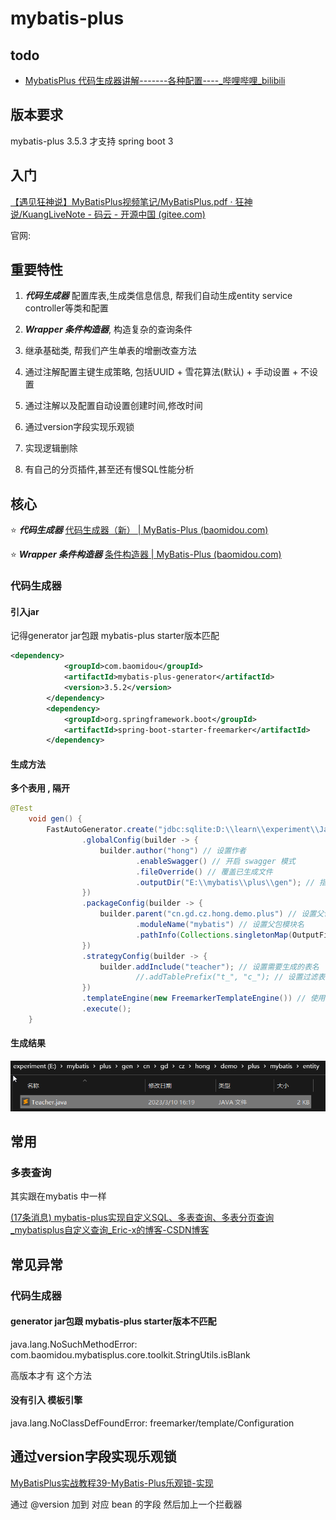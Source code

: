 # mybatis-plus

## todo

- [MybatisPlus 代码生成器讲解-------各种配置----_哔哩哔哩_bilibili](https://www.bilibili.com/video/BV1sq4y1V77p/?spm_id_from=333.999.0.0&vd_source=eabc2c22ae7849c2c4f31815da49f209)

## 版本要求

mybatis-plus 3.5.3 才支持 spring boot 3



## 入门

[【遇见狂神说】MyBatisPlus视频笔记/MyBatisPlus.pdf · 狂神说/KuangLiveNote - 码云 - 开源中国 (gitee.com)](https://gitee.com/kuangstudy/kuang_livenote/blob/master/%E3%80%90%E9%81%87%E8%A7%81%E7%8B%82%E7%A5%9E%E8%AF%B4%E3%80%91MyBatisPlus%E8%A7%86%E9%A2%91%E7%AC%94%E8%AE%B0/MyBatisPlus.pdf)

官网: 



## 重要特性

1. ***代码生成器*** 配置库表,生成类信息信息, 帮我们自动生成entity service controller等类和配置

2. ***Wrapper 条件构造器***, 构造复杂的查询条件

3. 继承基础类, 帮我们产生单表的增删改查方法

4. 通过注解配置主键生成策略, 包括UUID + 雪花算法(默认) + 手动设置 + 不设置

5. 通过注解以及配置自动设置创建时间,修改时间

6. 通过version字段实现乐观锁

7. 实现逻辑删除

8. 有自己的分页插件,甚至还有慢SQL性能分析



## 核心

⭐ ***代码生成器*** [代码生成器（新） | MyBatis-Plus (baomidou.com)](https://baomidou.com/pages/779a6e/)

⭐ ***Wrapper 条件构造器*** [条件构造器 | MyBatis-Plus (baomidou.com)](https://baomidou.com/pages/10c804/)



### 代码生成器



#### 引入jar

记得generator jar包跟 mybatis-plus starter版本匹配

```xml
<dependency>
            <groupId>com.baomidou</groupId>
            <artifactId>mybatis-plus-generator</artifactId>
            <version>3.5.2</version>
        </dependency>
        <dependency>
            <groupId>org.springframework.boot</groupId>
            <artifactId>spring-boot-starter-freemarker</artifactId>
        </dependency>
```

#### 生成方法

**多个表用 , 隔开**

```java
@Test
    void gen() {
        FastAutoGenerator.create("jdbc:sqlite:D:\\learn\\experiment\\Java\\learn\\mybatis\\sql\\db.sqlite", "", "")
                .globalConfig(builder -> {
                    builder.author("hong") // 设置作者
                            .enableSwagger() // 开启 swagger 模式
                            .fileOverride() // 覆盖已生成文件
                            .outputDir("E:\\mybatis\\plus\\gen"); // 指定输出目录
                })
                .packageConfig(builder -> {
                    builder.parent("cn.gd.cz.hong.demo.plus") // 设置父包名
                            .moduleName("mybatis") // 设置父包模块名
                            .pathInfo(Collections.singletonMap(OutputFile.xml, "E:\\mybatis\\plus\\gen")); // 设置mapperXml生成路径
                })
                .strategyConfig(builder -> {
                    builder.addInclude("teacher"); // 设置需要生成的表名
                            //.addTablePrefix("t_", "c_"); // 设置过滤表前缀
                })
                .templateEngine(new FreemarkerTemplateEngine()) // 使用Freemarker引擎模板，默认的是Velocity引擎模板
                .execute();
    }
```



#### 生成结果



![](https://raw.githubusercontent.com/HongXiaoHong/images/main/db/explorer_CcXdFaCe1a.png)

## 

## 常用

### 多表查询

其实跟在mybatis 中一样

[(17条消息) mybatis-plus实现自定义SQL、多表查询、多表分页查询_mybatisplus自定义查询_Eric-x的博客-CSDN博客](https://blog.csdn.net/weixin_47316183/article/details/124585722)

## 常见异常

### 代码生成器

#### generator jar包跟 mybatis-plus starter版本不匹配

java.lang.NoSuchMethodError: com.baomidou.mybatisplus.core.toolkit.StringUtils.isBlank

高版本才有 这个方法

#### 没有引入 模板引擎

java.lang.NoClassDefFoundError: freemarker/template/Configuration

## 通过version字段实现乐观锁

[MyBatisPlus实战教程39-MyBatis-Plus乐观锁-实现](https://www.bilibili.com/video/BV1dB4y1D7Ec/?spm_id_from=..search-card.all.click&vd_source=eabc2c22ae7849c2c4f31815da49f209)

通过 @version 加到 对应 bean 的字段
然后加上一个拦截器